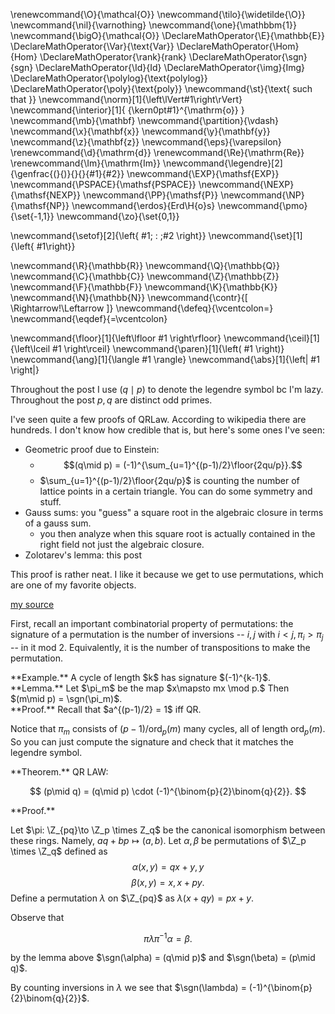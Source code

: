 \renewcommand{\O}{\mathcal{O}}
\newcommand{\tilo}{\widetilde{\O}}
\newcommand{\nil}{\varnothing}
\newcommand{\one}{\mathbbm{1}}
\newcommand{\bigO}{\mathcal{O}}
\DeclareMathOperator{\E}{\mathbb{E}}
\DeclareMathOperator{\Var}{\text{Var}}
\DeclareMathOperator{\Hom}{Hom}
\DeclareMathOperator{\rank}{rank}
\DeclareMathOperator{\sgn}{sgn}
\DeclareMathOperator{\Id}{Id}
\DeclareMathOperator{\img}{Img}
\DeclareMathOperator{\polylog}{\text{polylog}}
\DeclareMathOperator{\poly}{\text{poly}}
\newcommand{\st}{\text{ such that }}
\newcommand{\norm}[1]{\left\lVert#1\right\rVert}
\newcommand{\interior}[1]{ {\kern0pt#1}^{\mathrm{o}} }
\newcommand{\mb}{\mathbf}
\newcommand{\partition}{\vdash}
\newcommand{\x}{\mathbf{x}}
\newcommand{\y}{\mathbf{y}}
\newcommand{\z}{\mathbf{z}}
\newcommand{\eps}{\varepsilon}
\renewcommand{\d}{\mathrm{d}}
\renewcommand{\Re}{\mathrm{Re}}
\renewcommand{\Im}{\mathrm{Im}}
\newcommand{\legendre}[2]{\genfrac{(}{)}{}{}{#1}{#2}}
\newcommand{\EXP}{\mathsf{EXP}}
\newcommand{\PSPACE}{\mathsf{PSPACE}}
\newcommand{\NEXP}{\mathsf{NEXP}}
\newcommand{\PP}{\mathsf{P}}
\newcommand{\NP}{\mathsf{NP}}
\newcommand{\erdos}{Erd\H{o}s}
\newcommand{\pmo}{\set{-1,1}}
\newcommand{\zo}{\set{0,1}}


\newcommand{\setof}[2]{\left\{ #1\; : \;#2 \right\}}
\newcommand{\set}[1]{\left\{ #1\right\}}

\newcommand{\R}{\mathbb{R}}
\newcommand{\Q}{\mathbb{Q}}
\newcommand{\C}{\mathbb{C}}
\newcommand{\Z}{\mathbb{Z}}
\newcommand{\F}{\mathbb{F}}
\newcommand{\K}{\mathbb{K}}
\newcommand{\N}{\mathbb{N}}
\newcommand{\contr}{\[ \Rightarrow\!\Leftarrow \]}
\newcommand{\defeq}{\vcentcolon=}
\newcommand{\eqdef}{=\vcentcolon}

\newcommand{\floor}[1]{\left\lfloor #1 \right\rfloor}
\newcommand{\ceil}[1]{\left\lceil #1 \right\rceil}
\newcommand{\paren}[1]{\left( #1 \right)}
\newcommand{\ang}[1]{\langle #1 \rangle}
\newcommand{\abs}[1]{\left| #1 \right|}


Throughout the post I use $(q\mid p)$ to denote the legendre
symbol bc I'm lazy.
Throughout the post $p,q$ are distinct odd primes.

I've seen quite a few proofs of QRLaw.
According to wikipedia there are hundreds. I don't know how
credible that is, but here's some ones I've seen:

- Geometric proof due to Einstein: 
  - $$(q\mid p) = (-1)^{\sum_{u=1}^{(p-1)/2}\floor{2qu/p}}.$$
  - $\sum_{u=1}^{(p-1)/2}\floor{2qu/p}$ is counting the number of
      lattice points in a certain triangle. You can do some
      symmetry and stuff.
- Gauss sums: you "guess" a square root in the algebraic closure in terms of a gauss sum. 
  - you then analyze when this square root is actually contained in the right field not just the algebraic closure.
- Zolotarev's lemma: this post

This proof is rather neat. I like it because we get to use
permutations, which are one of my favorite objects.

[my source](https://planetmath.org/zolotarevslemma)

First, recall an important combinatorial property of
permutations: the signature of a permutation is the number of
inversions -- $i,j$ with  $i<j, \pi_i > \pi_j$ -- in it mod 2.
Equivalently, it is the number of transpositions to make the
permutation.

<div class="ex envbox">**Example.**
A cycle of length $k$ has signature $(-1)^{k-1}$.
</div>

<div class="lem envbox">**Lemma.**
Let $\pi_m$ be the map  $x\mapsto mx \mod p.$
Then  $(m\mid p) = \sgn(\pi_m)$.
</div>
<div class="pf envbox">**Proof.**
Recall that $a^{(p-1)/2} = 1$ iff QR.

Notice that $\pi_m$ consists of $(p-1)/\text{ord}_p(m)$ many cycles,
all of length  $\text{ord}_p(m)$.
So you can just compute the signature and check that it matches
the legendre symbol.
</div>

<div class="thm envbox">**Theorem.**
QR LAW:

$$ (p\mid q) = (q\mid p) \cdot (-1)^{\binom{p}{2}\binom{q}{2}}. $$ 

</div>
<div class="pf envbox">**Proof.**

Let $\pi: \Z_{pq}\to \Z_p \times Z_q$ be the canonical
isomorphism between these rings. Namely,  $aq+bp \mapsto (a,b)$.
Let  $\alpha,\beta$ be permutations of  $\Z_p \times \Z_q$
defined as
 $$ \alpha(x,y) = qx+y,y $$
 $$ \beta(x,y) = x, x+py. $$
Define a permutation $\lambda$ on $\Z_{pq}$ as  $\lambda(x+qy) =
px+y$.

Observe that 

 $$ \pi \lambda \pi^{-1} \alpha = \beta. $$ 

 by the lemma above $\sgn(\alpha) = (q\mid p)$ and  $\sgn(\beta)
 = (p\mid q)$.

 By counting inversions in  $\lambda$ we see that  $\sgn(\lambda) = (-1)^{\binom{p}{2}\binom{q}{2}}$.

</div>
